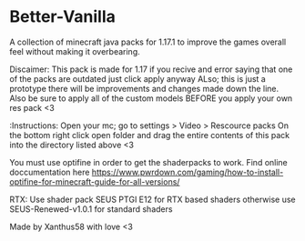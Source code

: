 # Better-Vanilla
 A collection of minecraft java packs for 1.17.1 to improve the games overall feel without making it overbearing.


Discaimer:
This pack is made for 1.17 if you recive and error saying that one of the packs are outdated just click apply anyway
ALso; this is just a prototype there will be improvements and changes made down the line. Also be sure to apply all of the custom models BEFORE you apply your own res pack <3

:Instructions:
Open your mc; go to settings > Video > Rescource packs 
On the bottom right click open folder and drag the entire contents of this pack into the directory listed above <3

You must use optifine in order to get the shaderpacks to work. Find online doccumentation here https://www.pwrdown.com/gaming/how-to-install-optifine-for-minecraft-guide-for-all-versions/


RTX:
Use shader pack SEUS PTGI E12 for RTX based shaders
otherwise use SEUS-Renewed-v1.0.1 for standard shaders

Made by Xanthus58 with love <3